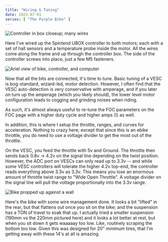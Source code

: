 ```yaml
---
title: "Wiring & Tuning"
date: 2023-07-01
series: [ "The Purple Bike" ]
---
```



![Controller in box closeup; many wires](<2023-06-30 21.20.11.jpg> "UBOX Controller") 

Here I've wired up the Spintend UBOX controller to both motors; each with a set of hall sensors and a temperature probe inside the motor. All the wires come along the frame and up through the controller box. The side of the controller screws into place, just a few M5 fasteners.

![Ariel view of bike, controller, and computer](<2023-06-30 21.19.59.jpg> "Programming") 

Now that all the bits are connected, it's time to tune. Basic tuning of a VESC is bog-standard, wizard-led, motor detection. However, I often find that the VESC auto-detection is very conservative with amperage, and if you later on turn up the amperage (which you likely should), the lower level motor configuration leads to cogging and grinding noises when riding.

As such, it's almost always useful to re-tune the FOC parameters on the FOC page with a higher duty cycle and higher amps (I) as well.

In addition, this is where I setup the throttle, ranges, and curves for acceleration. Nothing to crazy here; except that since this is an ebike throttle, you do need to use a voltage divider to get the most out of the throttle.

On the VESC, you feed the throttle with 5v and Ground. The throttle then sends back 0.8v -> 4.2v on the signal line depending on the twist position. However, the ADC port on VESCs can only read up to 3.3v -- and while _some_ VESC controllers will tolerate the higher 4.2v top-end, the controller reads everything above 3.3v as 3.3v. This means you lose an enormous amount of throttle twist range to "Wide Open Throttle". A voltage divider on the signal line will pull the voltage proportionally into the 3.3v range.


![Bike propped up against a wall](<2023-07-01 08.35.09.jpg> "All buttoned up")

Here's the bike with some wire management done. It looks a bit "lifted" in the rear, but that flattens out once you sit on the bike; and the suspension has a TON of travel to soak that up. I actually tried a smaller suspension (190mm vs the 220mm pictured here) and it looks a lot better at rest, but when you sit down it gets waaaaay too low. Like, routinely scraping the bottom too low. Given this was designed for 20" *minimum* tires, that I'm getting away with these 14's at all is amazing.

